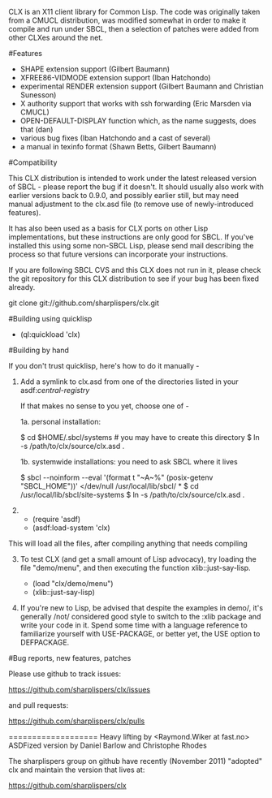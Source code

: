 CLX is an X11 client library for Common Lisp. The code was originally
taken from a CMUCL distribution, was modified somewhat in order to
make it compile and run under SBCL, then a selection of patches were
added from other CLXes around the net.

#Features

 - SHAPE extension support (Gilbert Baumann)
 - XFREE86-VIDMODE extension support (Iban Hatchondo)
 - experimental RENDER extension support 
     (Gilbert Baumann and Christian Sunesson)
 - X authority support that works with ssh forwarding (Eric Marsden via CMUCL)
 - OPEN-DEFAULT-DISPLAY function which, as the name suggests, does that (dan)
 - various bug fixes (Iban Hatchondo and a cast of several)
 - a manual in texinfo format (Shawn Betts, Gilbert Baumann)

#Compatibility

This CLX distribution is intended to work under the latest released
version of SBCL - please report the bug if it doesn't.  It should
usually also work with earlier versions back to 0.9.0, and possibly
earlier still, but may need manual adjustment to the clx.asd file (to
remove use of newly-introduced features).

It has also been used as a basis for CLX ports on other Lisp
implementations, but these instructions are only good for SBCL. If
you've installed this using some non-SBCL Lisp, please send mail
describing the process so that future versions can incorporate your
instructions.

If you are following SBCL CVS and this CLX does not run in it, please
check the git repository for this CLX distribution to see if your bug
has been fixed already.

git clone git://github.com/sharplispers/clx.git

#Building using quicklisp

* (ql:quickload 'clx)

#Building by hand

If you don't trust quicklisp, here's how to do it manually -

1. Add a symlink to clx.asd from one of the directories listed in your
   asdf:*central-registry*

   If that makes no sense to you yet, choose one of -

   1a. personal installation:

     $ cd $HOME/.sbcl/systems # you may have to create this directory
     $ ln -s /path/to/clx/source/clx.asd .

   1b. systemwide installations: you need to ask SBCL where it lives

     $ sbcl --noinform --eval '(format t "~A~%" (posix-getenv "SBCL_HOME"))' </dev/null
     /usr/local/lib/sbcl/
     * 
     $ cd /usr/local/lib/sbcl/site-systems
     $ ln -s /path/to/clx/source/clx.asd .

2. 
   * (require 'asdf)
   * (asdf:load-system 'clx)

This will load all the files, after compiling anything that needs compiling

3. To test CLX (and get a small amount of Lisp advocacy), try loading
the file "demo/menu", and then executing the function
xlib::just-say-lisp.

   * (load "clx/demo/menu")
   * (xlib::just-say-lisp)

4. If you're new to Lisp, be advised that despite the examples in
demo/, it's generally /not/ considered good style to switch to the
:xlib package and write your code in it.  Spend some time with a
language reference to familiarize yourself with USE-PACKAGE, or 
better yet, the USE option to DEFPACKAGE.

#Bug reports, new features, patches

Please use github to track issues:

https://github.com/sharplispers/clx/issues

and pull requests:

https://github.com/sharplispers/clx/pulls

===================
Heavy lifting by <Raymond.Wiker at fast.no>
ASDFized version by Daniel Barlow <dan at metacircles.com> 
and Christophe Rhodes <csr21 at cam.ac.uk>

The sharplispers group on github have recently (November 2011)
"adopted" clx and maintain the version that lives at:

https://github.com/sharplispers/clx

